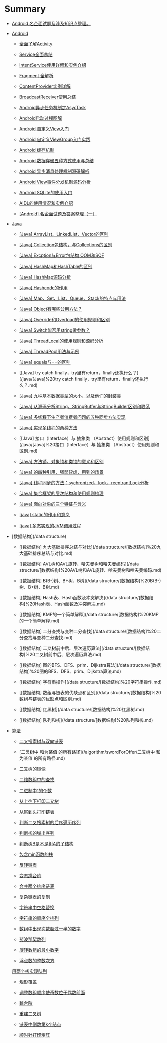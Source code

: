 

# Summary


* [Android 名企面试题及涉及知识点整理。](README.md)

* [Android](/android)

	* [全面了解Activity](/android/全面了解Activity.md)

	* [Service全面总结](/android/Service全面总结.md)

	* [IntentService使用详解和实例介绍](/android/IntentService使用详解和实例介绍.md)

	* [Fragment 全解析](/android/Fragment%20全解析.md)

	* [ContentProvider实例详解](/android/ContentProvider实例详解.md)

	* [BroadcastReceiver使用总结](/android/BroadcastReceiver使用总结.md)

	* [Android异步任务机制之AsycTask](/android/Android异步任务机制之AsycTask.md)

	* [Android启动过程图解](/android/Android启动过程图解.md)

	* [Android 自定义View入门](/android/Android%20自定义View入门.md)

	* [Android 自定义ViewGroup入门实践](/android/Android%20自定义ViewGroup入门实践.md)

	* [Android 缓存机制](/android/Android%20缓存机制.md)

	* [Android 数据存储五种方式使用与总结](/android/Android%20数据存储五种方式使用与总结.md)

	* [Android 异步消息处理机制源码解析](/android/Android%20异步消息处理机制源码解析.md)

	* [Android View事件分发机制源码分析](/android/Android%20View事件分发机制源码分析.md)

	* [Android SQLite的使用入门](/android/Android%20SQLite的使用入门.md)

	* [AIDL的使用情况和实例介绍](/android/AIDL的使用情况和实例介绍.md)

	* [[Android] 名企面试题及答案整理（一）](/android/[Android]%20名企面试题及答案整理%EF%BC%88%E4%B8%80%EF%BC%89.md) 

  
* [Java](/java)

	* [[Java] ArrayList、LinkedList、Vector的区别](/java/[Java]%20ArrayList%E3%80%81LinkedList%E3%80%81Vector的区别.md)

	* [[Java] Collection包结构，与Collections的区别](/java/[Java]%20Collection包结构，与Collections的区别.md)

	* [[Java] Excption与Error包结构,OOM和SOF](/java/[Java]%20Excption与Error包结构,OOM和SOF.md)

	* [[Java] HashMap和HashTable的区别](/java/[Java]%20HashMap和HashTable的区别.md)

	* [[Java] HashMap源码分析](/java/[Java]%20HashMap源码分析.md)

	* [[Java] Hashcode的作用](/java/[Java]%20Hashcode的作用.md)

	* [[Java] Map、Set、List、Queue、Stack的特点与用法](/java/[Java]%20Map、Set、List、Queue、Stack的特点与用法.md)
 
	* [[Java] Object有哪些公用方法？](/java/[Java]%20Object有哪些公用方法？.md)

	* [[Java] Override和Overload的使用规则和区别](/java/[Java]%20Override和Overload的使用规则和区别.md)

	* [[Java] Switch能否用string做参数？](/java/[Java]%20Switch能否用string做参数？.md)

	* [[Java] ThreadLocal的使用规则和源码分析](/java/[Java]%20ThreadLocal的使用规则和源码分析.md)

	* [[Java] ThreadPool用法与示例](/java/[Java]%20ThreadPool用法与示例.md)
	* [[Java] equals与==的区别](/java/[Java]%20equals与==的区别.md)

	* [[Java] try catch finally，try里有return，finally还执行么？](/java/[Java]%20try catch finally，try里有return，finally还执行么？.md)

	* [[Java] 九种基本数据类型的大小，以及他们的封装类](/java/[Java]%20九种基本数据类型的大小，以及他们的封装类.md)

	* [[Java] 从源码分析String、StringBuffer与StringBuilder区别和联系](/java/[Java]%20从源码分析String、StringBuffer与StringBuilder区别和联系.md)

	* [[Java] 多线程下生产者消费者问题的五种同步方法实现](/java/[Java]%20多线程下生产者消费者问题的五种同步方法实现.md)

	* [[Java] 实现多线程的两种方法](/java/[Java]%20实现多线程的两种方法.md)

	* [[Java] 接口（Interface）与 抽象类 （Abstract）使用规则和区别](/java/[Java]%20接口（Interface）与 抽象类 （Abstract）使用规则和区别.md)

	* [[Java] 方法锁、对象锁和类锁的意义和区别](/java/[Java]%20方法锁、对象锁和类锁的意义和区别.md)

	* [[Java] 的四种引用，强弱软虚，用到的场景](/java/[Java]%20的四种引用，强弱软虚，用到的场景.md)

	* [[Java] 线程同步的方法：sychronized、lock、reentrantLock分析](/java/[Java]%20线程同步的方法：sychronized、lock、reentrantLock分析.md)

	* [[Java] 集合框架的层次结构和使用规则梳理](/java/[Java]%20集合框架的层次结构和使用规则梳理.md)

	* [[Java] 面向对象的三个特征与含义](/java/[Java]%20面向对象的三个特征与含义.md)

	* [[java] static的作用和意义](/java/[java]%20static的作用和意义.md)

	* [[java] 多态实现的JVM调用过程](/java/[java]%20多态实现的JVM调用过程.md)


* [数据结构](/data structure)

	* [[数据结构] 九大基础排序总结与对比](/data structure/[数据结构]%20九大基础排序总结与对比.md)

	* [[数据结构] AVL树和AVL旋转、哈夫曼树和哈夫曼编码](/data structure/[数据结构]%20AVL树和AVL旋转、哈夫曼树和哈夫曼编码.md)

	* [[数据结构] B(B-)树、B+树、B树](/data structure/[数据结构]%20B(B-)树、B+树、B树.md)

	* [[数据结构] Hash表、Hash函数及冲突解决](/data structure/[数据结构]%20Hash表、Hash函数及冲突解决.md)

	* [[数据结构] KMP的一个简单解释](/data structure/[数据结构]%20KMP的一个简单解释.md)

	* [[数据结构] 二分查找与变种二分查找](/data structure/[数据结构]%20二分查找与变种二分查找.md)

	* [[数据结构] 二叉树前中后、层次遍历算法](/data structure/[数据结构]%20二叉树前中后、层次遍历算法.md)

	* [[数据结构] 图的BFS、DFS、prim、Dijkstra算法](/data structure/[数据结构]%20图的BFS、DFS、prim、Dijkstra算法.md)

	* [[数据结构] 字符串操作](/data structure/[数据结构]%20字符串操作.md)

	* [[数据结构] 数组与链表的优缺点和区别](/data structure/[数据结构]%20数组与链表的优缺点和区别.md)

	* [[数据结构] 红黑树](/data structure/[数据结构]%20红黑树.md)

	* [[数据结构] 队列和栈](/data structure/[数据结构]%20队列和栈.md)

* [算法](/algorithm)

	* [二叉搜索树与双向链表](/algorithm/swordForOffer/二叉搜索树与双向链表.md)

	* [二叉树中 和为某值 的所有路径](/algorithm/swordForOffer/二叉树中 和为某值 的所有路径.md)

	* [二叉树的镜像](/algorithm/swordForOffer/二叉树的镜像.md)

	* [二维数组中的查找](/algorithm/swordForOffer/二维数组中的查找.md)

	* [二进制中1的个数](/algorithm/swordForOffer/二进制中1的个数.md)

	* [从上往下打印二叉树](/algorithm/swordForOffer/从上往下打印二叉树.md)

	* [从尾到头打印链表](/algorithm/swordForOffer/从尾到头打印链表.md)

	* [判断二叉搜索树的后序遍历序列](/algorithm/swordForOffer/判断二叉搜索树的后序遍历序列.md)

	* [判断栈的弹出序列](/algorithm/swordForOffer/判断栈的弹出序列.md)

	* [判断树B是不是树A的子结构](/algorithm/swordForOffer/判断树B是不是树A的子结构.md)

	* [包含min函数的栈](/algorithm/swordForOffer/包含min函数的栈.md)

	* [反转链表](/algorithm/swordForOffer/反转链表.md)

	* [变态跳台阶](/algorithm/swordForOffer/变态跳台阶.md)

	* [合并两个排序链表](/algorithm/swordForOffer/合并两个排序链表.md)

	* [复杂链表的复制](/algorithm/swordForOffer/复杂链表的复制.md)

	* [字符串中空格替换](/algorithm/swordForOffer/字符串中空格替换.md)

	* [字符串的顺序全排列](/字符串的顺序全排列.md)

	* [数组中出现次数超过一半的数字](/algorithm/swordForOffer/数组中出现次数超过一半的数字.md)

	* [斐波那契数列](/algorithm/swordForOffer/斐波那契数列.md)

	* [旋转数组的最小数字](/algorithm/swordForOffer/旋转数组的最小数字.md)

	* [浮点数的整数次方](/algorithm/swordForOffer/浮点数的整数次方.md)

	 [用两个栈实现队列](/algorithm/swordForOffer/用两个栈实现队列.md)

	* [矩形覆盖](/algorithm/swordForOffer/矩形覆盖.md)

	* [调整数组顺序使奇数位于偶数前面](/algorithm/swordForOffer/调整数组顺序使奇数位于偶数前面.md)

	* [跳台阶](/algorithm/swordForOffer/跳台阶.md)

	* [重建二叉树](/algorithm/swordForOffer/重建二叉树.md)

	* [链表中倒数第k个结点](/algorithm/swordForOffer/链表中倒数第k个结点.md)

	* [顺时针打印矩阵](/algorithm/swordForOffer/顺时针打印矩阵.md)








